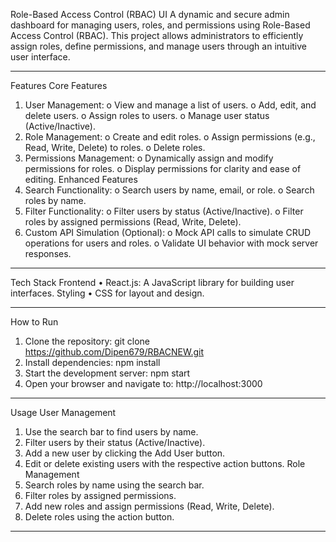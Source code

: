 Role-Based Access Control (RBAC) UI
A dynamic and secure admin dashboard for managing users, roles, and permissions using Role-Based Access Control (RBAC). This project allows administrators to efficiently assign roles, define permissions, and manage users through an intuitive user interface.
________________________________________
Features
Core Features
1.	User Management:
o	View and manage a list of users.
o	Add, edit, and delete users.
o	Assign roles to users.
o	Manage user status (Active/Inactive).
2.	Role Management:
o	Create and edit roles.
o	Assign permissions (e.g., Read, Write, Delete) to roles.
o	Delete roles.
3.	Permissions Management:
o	Dynamically assign and modify permissions for roles.
o	Display permissions for clarity and ease of editing.
Enhanced Features
1.	Search Functionality:
o	Search users by name, email, or role.
o	Search roles by name.
2.	Filter Functionality:
o	Filter users by status (Active/Inactive).
o	Filter roles by assigned permissions (Read, Write, Delete).
3.	Custom API Simulation (Optional):
o	Mock API calls to simulate CRUD operations for users and roles.
o	Validate UI behavior with mock server responses.
________________________________________
Tech Stack
Frontend
•	React.js: A JavaScript library for building user interfaces.
Styling
•	CSS for layout and design.
________________________________________
How to Run
1.	Clone the repository:
git clone https://github.com/Dipen679/RBACNEW.git
2.	Install dependencies:
npm install
3.	Start the development server:
npm start
4.	Open your browser and navigate to:
http://localhost:3000
________________________________________
Usage
User Management
1.	Use the search bar to find users by name.
2.	Filter users by their status (Active/Inactive).
3.	Add a new user by clicking the Add User button.
4.	Edit or delete existing users with the respective action buttons.
Role Management
1.	Search roles by name using the search bar.
2.	Filter roles by assigned permissions.
3.	Add new roles and assign permissions (Read, Write, Delete).
4.	Delete roles using the action button.
________________________________________
